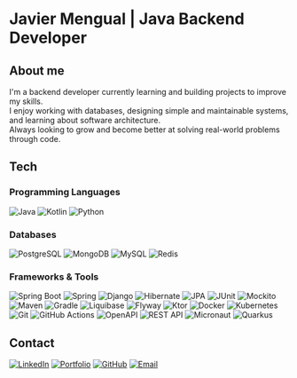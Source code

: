 # Javier Mengual | Java Backend Developer

## About me
I'm a backend developer currently learning and building projects to improve my skills.  
I enjoy working with databases, designing simple and maintainable systems, and learning about software architecture.  
Always looking to grow and become better at solving real-world problems through code.

## Tech

### Programming Languages
![Java](https://img.shields.io/badge/Java-%23ED8B00.svg?style=for-the-badge&logo=openjdk&logoColor=white)
![Kotlin](https://img.shields.io/badge/Kotlin-%230095D5.svg?style=for-the-badge&logo=kotlin&logoColor=white)
![Python](https://img.shields.io/badge/Python-%2314354C.svg?style=for-the-badge&logo=python&logoColor=white)

### Databases
![PostgreSQL](https://img.shields.io/badge/PostgreSQL-%23316192.svg?style=for-the-badge&logo=postgresql&logoColor=white)
![MongoDB](https://img.shields.io/badge/MongoDB-%234ea94b.svg?style=for-the-badge&logo=mongodb&logoColor=white)
![MySQL](https://img.shields.io/badge/MySQL-%234479A1.svg?style=for-the-badge&logo=mysql&logoColor=white)
![Redis](https://img.shields.io/badge/Redis-%23DC382D.svg?style=for-the-badge&logo=redis&logoColor=white)

### Frameworks & Tools
![Spring Boot](https://img.shields.io/badge/Spring_Boot-%236DB33F.svg?style=for-the-badge&logo=spring-boot&logoColor=white)
![Spring](https://img.shields.io/badge/Spring-%236DB33F.svg?style=for-the-badge&logo=spring&logoColor=white)
![Django](https://img.shields.io/badge/Django-%23092E20.svg?style=for-the-badge&logo=django&logoColor=white)
![Hibernate](https://img.shields.io/badge/Hibernate-%23bca877.svg?style=for-the-badge&logo=hibernate&logoColor=white)
![JPA](https://img.shields.io/badge/JPA-%23007D9C.svg?style=for-the-badge&logo=jpa&logoColor=white)
![JUnit](https://img.shields.io/badge/JUnit5-%2325A162.svg?style=for-the-badge&logo=junit5&logoColor=white)
![Mockito](https://img.shields.io/badge/Mockito-%2386A21E.svg?style=for-the-badge&logo=mockito&logoColor=white)
![Maven](https://img.shields.io/badge/Maven-%23C71A36.svg?style=for-the-badge&logo=apache-maven&logoColor=white)
![Gradle](https://img.shields.io/badge/Gradle-%2302303A.svg?style=for-the-badge&logo=gradle&logoColor=white)
![Liquibase](https://img.shields.io/badge/Liquibase-%23009688.svg?style=for-the-badge&logo=liquibase&logoColor=white)
![Flyway](https://img.shields.io/badge/Flyway-%23CC0000.svg?style=for-the-badge&logo=flyway&logoColor=white)
![Ktor](https://img.shields.io/badge/Ktor-%2300B4A9.svg?style=for-the-badge&logo=ktor&logoColor=white)
![Docker](https://img.shields.io/badge/Docker-%232496ED.svg?style=for-the-badge&logo=docker&logoColor=white)
![Kubernetes](https://img.shields.io/badge/Kubernetes-%23326CE5.svg?style=for-the-badge&logo=kubernetes&logoColor=white)
![Git](https://img.shields.io/badge/Git-%23F05032.svg?style=for-the-badge&logo=git&logoColor=white)
![GitHub Actions](https://img.shields.io/badge/GitHub_Actions-%232671E5.svg?style=for-the-badge&logo=github-actions&logoColor=white)
![OpenAPI](https://img.shields.io/badge/OpenAPI-%230076D6.svg?style=for-the-badge&logo=openapiinitiative&logoColor=white)
![REST API](https://img.shields.io/badge/REST_API-%23E34F26.svg?style=for-the-badge&logo=api&logoColor=white)
![Micronaut](https://img.shields.io/badge/Micronaut-%2300B4A9.svg?style=for-the-badge&logo=micronaut&logoColor=white)
![Quarkus](https://img.shields.io/badge/Quarkus-%23007D9C.svg?style=for-the-badge&logo=quarkus&logoColor=white)

## Contact
[![LinkedIn](https://img.shields.io/badge/LinkedIn-%230077B5.svg?style=for-the-badge&logo=linkedin&logoColor=white)](https://www.linkedin.com/in/javier-mengual-betancourt-326870273/)
[![Portfolio](https://img.shields.io/badge/Portfolio-%2312100E.svg?style=for-the-badge&logo=firefox&logoColor=white)](http://javiemengual.me/)
[![GitHub](https://img.shields.io/badge/GitHub-%23181717.svg?style=for-the-badge&logo=github&logoColor=white)](https://github.com/JavMB)
[![Email](https://img.shields.io/badge/Email-%23D14836.svg?style=for-the-badge&logo=gmail&logoColor=white)](mailto:javiermengual@live.com)
